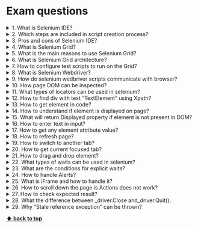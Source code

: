 # Exam questions

<details>
<summary>1. What is Selenium IDE?</summary>

> **Answer:**
> Selenium IDE is browser extension that is designed to record your interactions with websites to help you generate and maintain site automation, tests, and remove the need to manually step through repetitive takes.

</details>

<details>
<summary>2. Which steps are included in script creation process?</summary>

> **Answer:**
> Recording, Playing Back, Saving.

</details>

<details>
<summary>3. Pros and cons of Selenium IDE?</summary>

> **Answer:**
> Pros:
>
> 1. Low barrier for entry
> 2. Test suites are light-weight and very portable
> 3. It’s free
> 4. Well Documented
> 5. Supports plug-ins
> 6. Code Export.
>
> Cons:
>
> 1. Hard to maintain
> 2. No data driven scripts
> 3. No built in reporting capabilities
> 4. No technical support
> 5. The tool offers very limited functionality and doesn’t work on all types of web applications.

</details>

<details>
<summary>4. What is Selenium Grid?</summary>

> **Answer:**
> Selenium Grid is a part of the Selenium Suite that specializes in running multiple tests across different browsers, operating systems, and machines in parallel. It is achieved by routing the commands of remote browser instances where a server acts as a hub. A user needs to configure the remote server in order to execute the tests.

</details>

<details>
<summary>5. What is the main reasons to use Selenium Grid?</summary>

> **Answer:**
> Run your tests against different browsers, operating systems, and machines all at the same time.

Save time in the execution of your test suites.

</details>

<details>
<summary>6. What is Selenium Grid architecture?</summary>

> **Answer:**
> The Hub
>
> * The hub is the central point where you load your tests into.
> * There should only be one hub in a grid.
> * The hub is launched only on a single machine, say, a computer whose O.S is Windows 7 and whose browser is IE.
> * The machine containing the hub is where the tests will be run, but you will see the browser being automated on the node.
>
> The Nodes
>
> * Nodes are the Selenium instances that will execute the tests that you loaded on the hub.
> * There can be one or more nodes in a grid.
> * Nodes can be launched on multiple machines with different platforms and browsers.
> * The machines running the nodes need not be the same platform as that of the hub.

</details>

<details>
<summary>7. How to configure test scripts to run on the Grid?</summary>

> **Answer:**
>
> * DesiredCapabilites is used to set the type of browser and OS that we will automate
> * RemoteWebDriver is used to set which node (or machine) that our test will run against.

</details>

<details>
<summary>8. What is Selenium Webdriver?</summary>

> **Answer:**
> Selenium WebDriver is a browser automation framework that accepts commands and sends them to a browser. It is implemented through a browser-specific driver. It controls the browser by directly communicating with it. Selenium WebDriver supports Java, C#, PHP, Python, Perl, Ruby.

</details>

<details>
<summary>9. How do selenium wedbriver scripts communicate with browser?</summary>

> **Answer:**
> When the automation script is executed, the following steps happen:
>
> * for each Selenium command, a HTTP request is created and sent to the browser driver
> * the browser driver uses a HTTP server for getting the HTTP requests
> * the HTTP server determines the steps needed for implementing the Selenium command
> * the implementation steps are executed on the browser
> * the execution status is sent back to the HTTP server
> * the HTTP server sends the status back to the automation script.

</details>

<details>
<summary>10. How page DOM can be inspected?</summary>

> **Answer:**
> Developer tools => Elements tab or right-click on element => inspect.

</details>

<details>
<summary>11. What types of locators can be used in selenium?</summary>

> **Answer:**
> Id, Name, LinkText, Tag Name, Class Name, DOM Locator, Css Selector, Xpath.

</details>

<details>
<summary>12. How to find div with text “TextElement” using Xpath?</summary>

> **Answer:**
>
> ```xpath
> //div[contains(text(), ‘TextElement’)] or //div[text() = ‘TextElement’]
> ```

</details>

<details>
<summary>13. How to get element in code?</summary>

> **Answer:**
`_driver.FindElement(By.Id("user[login]"));`
// OR
`_driver.FindElements(By.Xpath("//div[contains(text(), ‘TextElement’)]"));`
>
> (syntax depends on language)

</details>

<details>
<summary>14. How to understand if element is displayed on page?</summary>

> **Answer:**
> IWebElement interface have Displayed property.

</details>

<details>
<summary>15. What will return Displayed property if element is not present in DOM?</summary>

> **Answer:**
> “NoSuchElementException” exception will be thrown as before accessing Displayed property  - element should be found in DOM.

</details>

<details>
<summary>16. How to enter text in input?</summary>

> **Answer:**

`_element. SendKeys();`

> (Syntax depends on programming language)

</details>

<details>
<summary>17. How to get any element attribute value?</summary>

> **Answer:**

`_element.GetAttribute(“Attribute name”);`

> (Syntax depends on programming language)

</details>

<details>
<summary>18. How to refresh page?</summary>

> **Answer:**

`_driver.Navigate.Refresh();`

> (Syntax depends on programming language)

</details>

<details>
<summary>19. How to switch to another tab?</summary>

> **Answer:**
> Command to switch to tab is – \_driver.SwitchTo().Window(“Tab Name”). But to use it you firstly need to find tab name. So the whole flow should be like:
>
>```java
> var tab = _driver.WindowHandles.Last(); // Get name of the last opened tab
> _driver.SwitchTo().Window(tab);
> ```
>
> (Syntax depends on programming language)

</details>

<details>
<summary>20. How to get current focused tab?</summary>

> **Answer:**

`_driver.CurrentWindowHandle;`

> (Syntax depends on programming language)

</details>

<details>
<summary>21. How to drag and drop element?</summary>

> **Answer:**

`_actions.DragAndDrop(Sourcelocator, Destinationlocator)`

> (Syntax depends on programming language)

</details>

<details>
<summary>22. What types of waits can be used in selenium?</summary>

> **Answer:**
> Explicit waits are available to Selenium clients for imperative, procedural languages. They allow your code to halt program execution, or freeze the thread, until the condition you pass it resolves. The condition is called with a certain frequency until the timeout of the wait is elapsed. This means that for as long as the condition returns a falsy value, it will keep trying and waiting.

There is a second type of wait that is distinct from explicit wait called implicit wait. By implicitly waiting, WebDriver polls the DOM for a certain duration when trying to find any element. This can be useful when certain elements on the webpage are not available immediately and need some time to load.

> Implicit waiting for elements to appear is disabled by default and will need to be manually enabled on a per-session basis. Mixing explicit waits and implicit waits will cause unintended consequences, namely waits sleeping for the maximum time even if the element is available or condition is true.

</details>

<details>
<summary>23. What are the conditions for explicit waits?</summary>

> **Answer:**
> Because it is quite a common occurrence to have to synchronise the DOM and your instructions, most >clients also come with a set of predefined expected conditions. As might be obvious by the name, >they are conditions that are predefined for frequent wait operations.
> The conditions available in the different language bindings vary, but this is a non-exhaustive list >of a few:
>
> * alert is present
> * element exists
> * element is visible
> * title contains
> * title is
> * element staleness
> * visible text
>
> Also custom conditions can be set by user.

</details>

<details>
<summary>24. How to handle Alerts?</summary>

> **Answer:**

`_driver.SwitchTo().Alert().Dismiss();`
`_driver.SwitchTo().Alert().Accept()`
`_driver.SwitchTo().Alert().SendKeys("Text");`

> (Syntax depends on programming language)

</details>

<details>
<summary>25. What is iFrame and how to handle it?</summary>

> **Answer:**
> An iframe is also known as the inline frame. It is a tag used in HTML5 to embed an HTML document within a parent HTML document. An iframe tag is defined using <iframe></iframe> tags.
> To switch to iFrame next commands can be used:

`WebDriver.SwitchTo().Frame(int  frame number);`
`WebDriver.SwitchTo().Frame(string  frameNameOrId);`
`WebDriver.SwitchTo().Frame(WebElement  frameElement);`

> (Syntax depends on programming language)

</details>

<details>
<summary>26. How to scroll down the page is Actions does not work?</summary>

> **Answer:**
>
>```java
> var js = (IJavascriptExecutor)_driver;
> js.ExecuteScript("window.scrollBy(0,600)");
>```
>
> (Syntax depends on programming language)

</details>

<details>
<summary>27. How to check expected result?</summary>

> **Answer:**
> Using assert mechanism.

</details>

<details>
<summary>28. What the difference between _driver.Close and_driver.Quit();</summary>

> **Answer:**
> Close – closes only current tab. Quit – browser with all tabs.

</details>

<details>
<summary>29. Why “Stale reference exception” can be thrown?</summary>

> **Answer:**
> Element was found once, and before interaction – it changed it\`s state (as an example – it was moved a bit, or was resized).

</details>

**[⬆ back to top](#exam-questions)**
